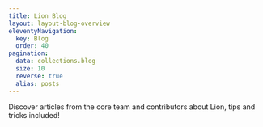 ```yaml
---
title: Lion Blog
layout: layout-blog-overview
eleventyNavigation:
  key: Blog
  order: 40
pagination:
  data: collections.blog
  size: 10
  reverse: true
  alias: posts
---
```


Discover articles from the core team and contributors about Lion, tips and tricks included!
